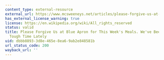 ```yaml
---
content_type: external-resource
external_url: https://www.mcsweeneys.net/articles/please-forgive-us-at-blue-apron-for-this-weeks-meals-weve-been-having-a-tough-time-lately
has_external_license_warning: true
license: https://en.wikipedia.org/wiki/All_rights_reserved
status: valid
title: Please Forgive Us at Blue Apron for This Week's Meals. We've Been Having a
  Tough Time Lately
uid: dbbb8893-3d8e-465e-8ea6-9ab2e848581b
url_status_code: 200
wayback_url: ''
---
```

